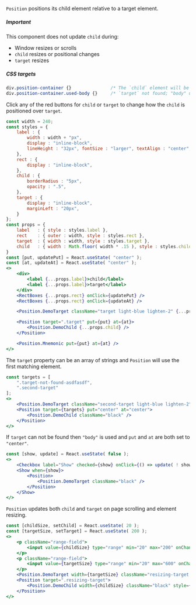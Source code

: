 `Position` positions its child element relative to a target element.

##### Important
This component does not update `child` during:  
* Window resizes or scrolls
* `child` resizes or positional changes
* `target` resizes

##### CSS targets
```css 
div.position-container {}               /* The `child` element will be wrapped in this div. */
div.position-container.used-body {}     /* `target` not found; "body" used instead. */
```

Click any of the red buttons for `child` or `target` to change how the `child` is positioned over `target`.
```jsx
const width = 240;
const styles = { 
    label : {
        width : width + "px", 
        display : "inline-block", 
        lineHeight : "32px", fontSize : "larger", textAlign : "center",
    },
    rect : {
        display : "inline-block",
    },
    child : {
        borderRadius : "5px",
        opacity : ".5",
    },
    target : {
        display : "inline-block",
        marginLeft : "20px",
    }
};
const props = {
    label   : { style : styles.label },
    rect    : { outer : width, style : styles.rect },
    target  : { width : width, style : styles.target },
    child   : { width : Math.floor( width * .15 ), style : styles.child, className : "black", },
}
const [put, updatePut] = React.useState( "center" );
const [at, updateAt] = React.useState( "center" );
<>
    <div>
        <label {...props.label}>child</label>
        <label {...props.label}>target</label>
    </div>
    <RectBoxes {...props.rect} onClick={updatePut} />
    <RectBoxes {...props.rect} onClick={updateAt} />

    <Position.DemoTarget className="target light-blue lighten-2" {...props.target} />

    <Position target=".target" put={put} at={at}>
        <Position.DemoChild {...props.child} />
    </Position>

    <Position.Mnemonic put={put} at={at} />
</>
```

The `target` property can be an array of strings and `Position` will use the first matching element.
```jsx
const targets = [
    ".target-not-found-asdfasdf",
    ".second-target"
];
<>
    <Position.DemoTarget className="second-target light-blue lighten-2" />
    <Position target={targets} put="center" at="center">
        <Position.DemoChild className="black" />
    </Position>
</>
```

If `target` can not be found then `"body"` is used and `put` and `at` are both set to `"center"`.
```jsx
const [show, update] = React.useState( false );
<>
    <Checkbox label="Show" checked={show} onClick={() => update( ! show )} />
    <Show when={show}>
        <Position>
            <Position.DemoTarget className="black" />
        </Position>
    </Show>
</>
```

`Position` updates both `child` and `target` on page scrolling and element resizing.
```jsx
const [childSize, setChild] = React.useState( 20 );
const [targetSize, setTarget] = React.useState( 200 );
<>
    <p className="range-field">
        <input value={childSize} type="range" min="20" max="200" onChange={ e => setChild( e.target.value ) } />
    </p>
    <p className="range-field">
        <input value={targetSize} type="range" min="20" max="600" onChange={ e => setTarget( e.target.value ) } />
    </p>
    <Position.DemoTarget width={targetSize} className="resizing-target light-blue lighten-2" />
    <Position target=".resizing-target">
        <Position.DemoChild width={childSize} className="black" style={ { opacity : ".5" } } />
    </Position>
</>
```